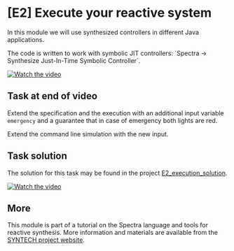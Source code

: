 # [E2] Execute your reactive system

In this module we will use synthesized controllers in different Java applications.

The code is written to work with symbolic JIT controllers: ´Spectra -> Synthesize Just-In-Time Symbolic Controller´.

[![Watch the video](https://img.youtube.com/vi/Zu-EL3fSeIM/hqdefault.jpg)](https://www.youtube.com/watch?v=Zu-EL3fSeIM&list=PLGyeoukah9Nbx1QquUmZGdLulFZIsiRlZ&index=13)


## Task at end of video

Extend the specification and the execution with an additional input variable `emergency` and a guarantee that in case of emergency both lights are red.

Extend the command line simulation with the new input.


## Task solution

The solution for this task may be found in the project [E2_execution_solution](../E2_execution_solution).

[![Watch the video](https://img.youtube.com/vi/UKe5NiEISgw/hqdefault.jpg)](https://www.youtube.com/watch?v=UKe5NiEISgw&list=PLGyeoukah9Nbx1QquUmZGdLulFZIsiRlZ&index=14)

## More
This module is part of a tutorial on the Spectra language and tools for reactive synthesis.  More information and materials are available from the [SYNTECH project website](http://smlab.cs.tau.ac.il/syntech/).